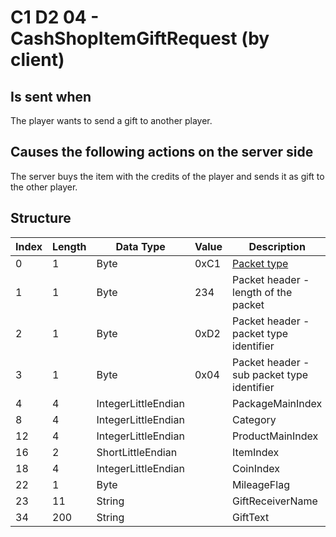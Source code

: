# C1 D2 04 - CashShopItemGiftRequest (by client)

## Is sent when

The player wants to send a gift to another player.

## Causes the following actions on the server side

The server buys the item with the credits of the player and sends it as gift to the other player.

## Structure

| Index | Length | Data Type | Value | Description |
|-------|--------|-----------|-------|-------------|
| 0 | 1 |   Byte   | 0xC1  | [Packet type](PacketTypes.md) |
| 1 | 1 |    Byte   |   234   | Packet header - length of the packet |
| 2 | 1 |    Byte   | 0xD2  | Packet header - packet type identifier |
| 3 | 1 |    Byte   | 0x04  | Packet header - sub packet type identifier |
| 4 | 4 | IntegerLittleEndian |  | PackageMainIndex |
| 8 | 4 | IntegerLittleEndian |  | Category |
| 12 | 4 | IntegerLittleEndian |  | ProductMainIndex |
| 16 | 2 | ShortLittleEndian |  | ItemIndex |
| 18 | 4 | IntegerLittleEndian |  | CoinIndex |
| 22 | 1 | Byte |  | MileageFlag |
| 23 | 11 | String |  | GiftReceiverName |
| 34 | 200 | String |  | GiftText |